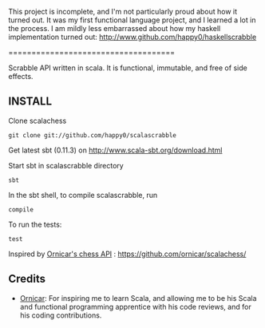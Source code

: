 This project is incomplete, and I'm not particularly proud about how it turned out. It was my first functional language project, and I learned a lot in the process. I am mildly less embarrassed about how my haskell implementation turned out: http://www.github.com/happy0/haskellscrabble

====================================

Scrabble API written in scala. It is functional, immutable, and free of side effects.

INSTALL
-------

Clone scalachess

    git clone git://github.com/happy0/scalascrabble

Get latest sbt (0.11.3) on http://www.scala-sbt.org/download.html

Start sbt in scalascrabble directory

    sbt

In the sbt shell, to compile scalascrabble, run

    compile

To run the tests:

    test

Inspired by [Ornicar's chess API](http://www.github.com/Ornicar/scalachess) : https://github.com/ornicar/scalachess/ 

Credits
-------

- [Ornicar](http://www.github.com/Ornicar): For inspiring me to learn Scala, and allowing me to be his Scala and functional programming apprentice with his code reviews, and for his coding contributions.
